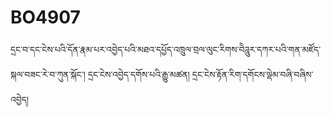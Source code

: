 # BO4907
དྲང་བ་དང་ངེས་པའི་དོན་རྣམ་པར་འབྱེད་པའི་མཐའ་དཔྱོད་འཁྲུལ་བྲལ་ལུང་རིགས་བེེཌཱུར་དཀར་པའི་གན་མཛོད་སྐལ་བཟང་རེ་བ་ཀུན་སྐོང་། དྲང་ངེས་འབྱེད་དགོས་པའི་རྒྱུ་མཚན། དྲང་ངེས་རྟོན་རིག་དགོངས་ལྡེམ་བཞི་བཞིས་འབྱེད། 
